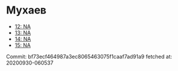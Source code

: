 # Мухаев
- [12: NA](12.md)
- [13: NA](13.md)
- [14: NA](14.md)
- [15: NA](15.md)

Commit: bf73ecf464987a3ec8065463075f1caaf7ad91a9
 fetched at: 20200930-060537
